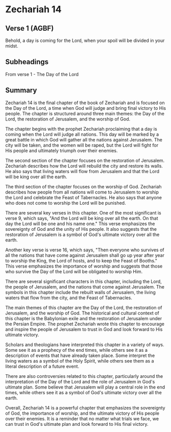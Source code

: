 # Zechariah 14

## Verse 1 (AGBF)

Behold, a day is coming for the Lord, when your spoil will be divided in your midst.

## Subheadings

From verse 1 - The Day of the Lord

## Summary

Zechariah 14 is the final chapter of the book of Zechariah and is focused on the Day of the Lord, a time when God will judge and bring final victory to His people. The chapter is structured around three main themes: the Day of the Lord, the restoration of Jerusalem, and the worship of God.

The chapter begins with the prophet Zechariah proclaiming that a day is coming when the Lord will judge all nations. This day will be marked by a great battle in which God will gather all the nations against Jerusalem. The city will be taken, and the women will be raped, but the Lord will fight for His people and ultimately triumph over their enemies.

The second section of the chapter focuses on the restoration of Jerusalem. Zechariah describes how the Lord will rebuild the city and restore its walls. He also says that living waters will flow from Jerusalem and that the Lord will be king over all the earth.

The third section of the chapter focuses on the worship of God. Zechariah describes how people from all nations will come to Jerusalem to worship the Lord and celebrate the Feast of Tabernacles. He also says that anyone who does not come to worship the Lord will be punished.

There are several key verses in this chapter. One of the most significant is verse 9, which says, "And the Lord will be king over all the earth. On that day the Lord will be one and his name one." This verse emphasizes the sovereignty of God and the unity of His people. It also suggests that the restoration of Jerusalem is a symbol of God's ultimate victory over all the earth.

Another key verse is verse 16, which says, "Then everyone who survives of all the nations that have come against Jerusalem shall go up year after year to worship the King, the Lord of hosts, and to keep the Feast of Booths." This verse emphasizes the importance of worship and suggests that those who survive the Day of the Lord will be obligated to worship Him.

There are several significant characters in this chapter, including the Lord, the people of Jerusalem, and the nations that come against Jerusalem. The symbols in this chapter include the rebuilt walls of Jerusalem, the living waters that flow from the city, and the Feast of Tabernacles.

The main themes of this chapter are the Day of the Lord, the restoration of Jerusalem, and the worship of God. The historical and cultural context of this chapter is the Babylonian exile and the restoration of Jerusalem under the Persian Empire. The prophet Zechariah wrote this chapter to encourage and inspire the people of Jerusalem to trust in God and look forward to His ultimate victory.

Scholars and theologians have interpreted this chapter in a variety of ways. Some see it as a prophecy of the end times, while others see it as a description of events that have already taken place. Some interpret the living waters as a symbol of the Holy Spirit, while others see them as a literal description of a future event.

There are also controversies related to this chapter, particularly around the interpretation of the Day of the Lord and the role of Jerusalem in God's ultimate plan. Some believe that Jerusalem will play a central role in the end times, while others see it as a symbol of God's ultimate victory over all the earth.

Overall, Zechariah 14 is a powerful chapter that emphasizes the sovereignty of God, the importance of worship, and the ultimate victory of His people over their enemies. It is a reminder that no matter what trials we face, we can trust in God's ultimate plan and look forward to His final victory.